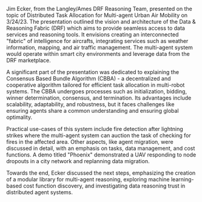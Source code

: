 Jim Ecker, from the Langley/Ames DRF Reasoning Team, presented on the topic of Distributed Task Allocation for Multi-agent Urban Air Mobility on 3/24/23. The presentation outlined the vision and architecture of the Data & Reasoning Fabric (DRF) which aims to provide seamless access to data services and reasoning tools. It envisions creating an interconnected "fabric" of intelligence for aircrafts, integrating services such as weather information, mapping, and air traffic management. The multi-agent system would operate within smart city environments and leverage data from the DRF marketplace.

A significant part of the presentation was dedicated to explaining the Consensus Based Bundle Algorithm (CBBA) - a decentralized and cooperative algorithm tailored for efficient task allocation in multi-robot systems. The CBBA undergoes processes such as initialization, bidding, winner determination, consensus, and termination. Its advantages include scalability, adaptability, and robustness, but it faces challenges like ensuring agents share a common understanding and ensuring global optimality.

Practical use-cases of this system include fire detection after lightning strikes where the multi-agent system can auction the task of checking for fires in the affected area. Other aspects, like agent migration, were discussed in detail, with an emphasis on tasks, data management, and cost functions. A demo titled "Phoenix" demonstrated a UAV responding to node dropouts in a city network and replanning data migration.

Towards the end, Ecker discussed the next steps, emphasizing the creation of a modular library for multi-agent reasoning, exploring machine learning-based cost function discovery, and investigating data reasoning trust in distributed agent systems.
